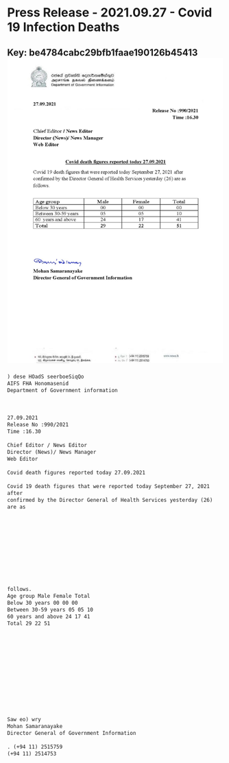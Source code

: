 # Press Release - 2021.09.27 - Covid 19 Infection Deaths 
Key: be4784cabc29bfb1faae190126b45413 
![img](img/be4784cabc29bfb1faae190126b45413.jpg)
---
```
) dese HOadS seerboeSiqQo
AIFS FHA Honomasenid
Department of Government information

 

27.09.2021
Release No :990/2021
Time :16.30

Chief Editor / News Editor
Director (News)/ News Manager
Web Editor

Covid death figures reported today 27.09.2021

Covid 19 death figures that were reported today September 27, 2021 after
confirmed by the Director General of Health Services yesterday (26) are as

 

 

 

 

 

follows.
Age group Male Female Total
Below 30 years 00 00 00
Between 30-59 years 05 05 10
60 years and above 24 17 41
Total 29 22 51

 

 

 

 

 

 

Saw eo) wry
Mohan Samaranayake
Director General of Government Information

. (+94 11) 2515759
(+94 11) 2514753

 

```
